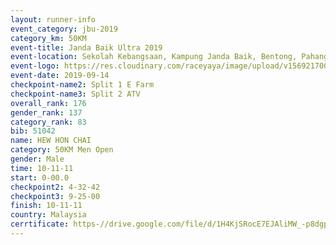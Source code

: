 ```yaml
---
layout: runner-info 
event_category: jbu-2019 
category_km: 50KM 
event-title: Janda Baik Ultra 2019
event-location: Sekolah Kebangsaan, Kampung Janda Baik, Bentong, Pahang, Malaysia 
event-logo: https://res.cloudinary.com/raceyaya/image/upload/v1569217009/logo/janda-baik_vch1pc.jpg 
event-date: 2019-09-14 
checkpoint-name2: Split 1 E Farm 
checkpoint-name3: Split 2 ATV 
overall_rank: 176
gender_rank: 137
category_rank: 83
bib: 51042
name: HEW HON CHAI
category: 50KM Men Open
gender: Male
time: 10-11-11
start: 0-00.0
checkpoint2: 4-32-42
checkpoint3: 9-25-00
finish: 10-11-11
country: Malaysia
cerrtificate: https-//drive.google.com/file/d/1H4KjSRocE7EJAliMW_-p8dgp5uhGQtQh/view?usp=sharing
---
```

